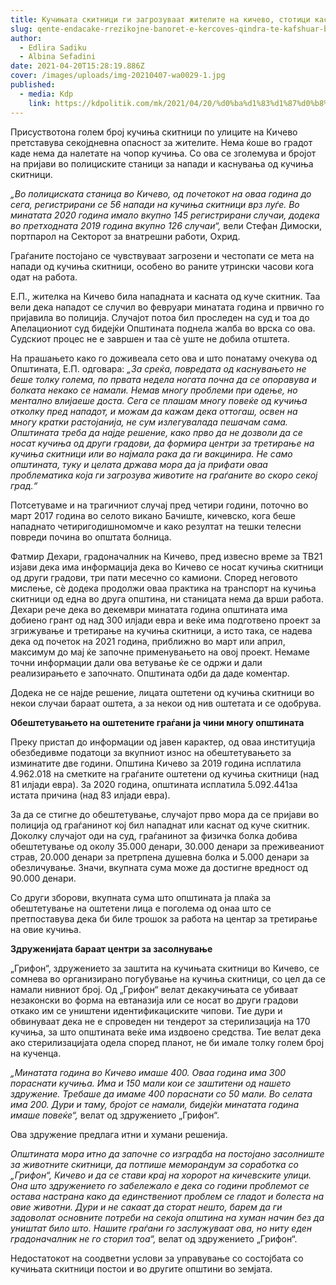 ```yaml
---
title: Кучињата скитници ги загрозуваат жителите на кичево, стотици каснати во тек на една година
slug: qente-endacake-rrezikojne-banoret-e-kercoves-qindra-te-kafshuar-brenda-nje-viti
author:
  - Edlira Sadiku
  - Albina Sefadini
date: 2021-04-20T15:28:19.886Z
cover: /images/uploads/img-20210407-wa0029-1.jpg
published:
  - media: Kdp
    link: https://kdpolitik.com/mk/2021/04/20/%d0%ba%d1%83%d1%87%d0%b8%d1%9a%d0%b0%d1%82%d0%b0-%d1%81%d0%ba%d0%b8%d1%82%d0%bd%d0%b8%d1%86%d0%b8-%d0%b3%d0%b8-%d0%b7%d0%b0%d0%b3%d1%80%d0%be%d0%b7%d1%83%d0%b2%d0%b0%d0%b0%d1%82-%d0%b6%d0%b8%d1%82/
---
```

Присуствотона голем број кучиња скитници по улиците на Кичево претставува секојдневна опасност за жителите. Нема ќоше во градот каде нема да налетате на чопор кучиња. Со ова се зголемува и бројот на пријави во полициските станици за напади и каснувања од кучиња скитници.

*„Во полициската станица во Кичево, од почетокот на оваа година до сега, регистрирани се 56 напади на кучиња скитници врз луѓе. Во минатата 2020 година имало вкупно 145 регистрирани случаи, додека во претходната 2019 година вкупно 126 случаи“,* вели Стефан Димоски, портпарол на Секторот за внатрешни работи, Охрид.

Граѓаните постојано се чувствуваат загрозени и честопати се мета на напади од кучиња скитници, особено во раните утрински часови кога одат на работа.

Е.П., жителка на Кичево била нападната и касната од куче скитник. Таа вели дека нападот се случил во февруари минатата година и првично го пријавила во полиција. Случајот потоа бил проследен на суд и тоа до Апелациониот суд бидејќи Општината поднела жалба во врска со ова. Судскиот процес не е завршен и таа сè уште не добила отштета.

На прашањето како го доживеала сето ова и што понатаму очекува од Општината, Е.П. одговара: *„За среќа, повредата од каснувањето не беше толку голема, по првата недела ногата почна да се опоравува и болката некако се намали. Немав многу проблеми при одење, но ментално влијаеше доста. Сега се плашам многу повеќе од кучиња отколку пред нападот, и можам да кажам дека оттогаш, освен на многу кратки растојанија, не сум излегувалада пешачам сама. Општината треба да најде решение, како прво да не дозволи да се носат кучиња од други градови, да формира центри за третирање на кучиња скитници или во најмала рака да ги вакцинира. Не само општината, туку и целата држава мора да ја прифати оваа проблематика која ги загрозува животите на граѓаните во скоро секој град.“*

Потсетуваме и на трагичниот случај пред четири години, поточно во март 2017 година во селото викано Бачиште, кичевско, кога беше нападнато четиригодишномомче и како резултат на тешки телесни повреди почина во општата болница.

Фатмир Дехари, градоначалник на Кичево, пред извесно време за ТВ21 изјави дека има информација дека во Кичево се носат кучиња скитници од други градови, три пати месечно со камиони. Според неговото мислење, сè додека продолжи оваа практика на транспорт на кучиња скитници од една во друга општина, ни станицата нема да врши работа. Дехари рече дека во декември минатата година општината има добиено грант од над 300 илјади евра и веќе има подготвено проект за згрижување и третирање на кучиња скитници, а исто така, се надева дека од почеток на 2021 година, приближно во март или април, максимум до мај ќе започне применувањето на овој проект. Немаме точни информации дали ова ветување ќе се одржи и дали реализирањето е започнато. Општината одби да даде коментар.

Додека не се најде решение, лицата оштетени од кучиња скитници во некои случаи бараат оштета, а за некои од нив оштетата и се одобрува.

**Обештетувањето на оштетените граѓани ја чини многу општината**

Преку пристап до информации од јавен карактер, од оваа институција обезбедивме податоци за вкупниот износ на обештетувањето за изминатите две години. Општина Кичево за 2019 година исплатила 4.962.018 на сметките на граѓаните оштетени од кучиња скитници (над 81 илјади евра). За 2020 година, општината исплатила 5.092.441за истата причина (над 83 илјади евра).

За да се стигне до обештетување, случајот прво мора да се пријави во полиција од граѓанинот кој бил нападнат или каснат од куче скитник. Доколку случајот оди на суд, граѓанинот за физичка болка добива обештетување од околу 35.000 денари, 30.000 денари за преживеаниот страв, 20.000 денари за претрпена душевна болка и 5.000 денари за обезличување. Значи, вкупната сума може да достигне вредност од 90.000 денари.

Со други зборови, вкупната сума што општината ја плаќа за обештетување на оштетени лица е поголема од онаа што се претпоставува дека би биле трошок за работа на центар за третирање на овие кучиња.

**Здруженијата бараат центри за засолнување**

„Грифон“, здружението за заштита на кучињата скитници во Кичево, се сомнева во организирано погубување на кучиња скитници, со цел да се намали нивниот број. Од „Грифон“ велат декакучињата се убиваат незаконски во форма на евтаназија или се носат во други градови откако им се уништени идентификациските чипови. Тие дури и обвинуваат дека не е спроведен ни тендерот за стерилизација на 170 кучиња, за што општината веќе има издвоено средства. Тие велат дека ако стерилизацијата одела според планот, не би имале толку голем број на кученца.

*„Минатата година во Кичево имаше 400. Оваа година има 300 пораснати кучиња. Има и 150 мали кои се заштитени од нашето здружение. Требаше да имаме 400 пораснати со 50 мали. Во селата има 200. Дури и таму, бројот се намали, бидејќи минатата година имаше повеќе“,* велат од здружението „Грифон“.

Ова здружение предлага итни и хумани решенија.

*Општината мора итно да започне со изградба на постојано засолниште за животните скитници, да потпише меморандум за соработка со „Грифон“, Кичево и да се стави крај на хоророт на кичевските улици. Она што здружението го забележало е дека со години проблемот се остава настрана како да единствениот проблем се гладот ​​и болеста на овие животни. Дури и не сакаат да сторат нешто, барем да ги задоволат основните потреби на секоја општина на хуман начин без да уништат било што. Нашите граѓани го заслужуваат ова, но ниту еден градоначалник не го сторил тоа“,* велат од здружението „Грифон“.

Недостатокот на соодветни услови за управување со состојбата со кучињата скитници постои и во другите општини во земјата.